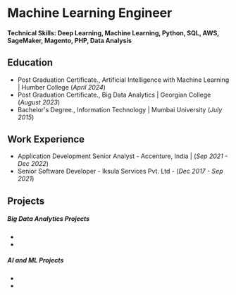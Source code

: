 # Machine Learning Engineer
#### Technical Skills: Deep Learning, Machine Learning, Python, SQL, AWS, SageMaker, Magento, PHP, Data Analysis

## Education
- Post Graduation Certificate., Artificial Intelligence with Machine Learning | Humber College (_April 2024_)
- Post Graduation Certificate., Big Data Analytics | Georgian College (_August 2023_)
- Bachelor's Degree., Information Technology | Mumbai University (_July 2015_)

## Work Experience
- Application Development Senior Analyst - Accenture, India | (_Sep 2021 - Dec 2022_)
- Senior Software Developer - Iksula Services Pvt. Ltd - (_Dec 2017 - Sep 2021_)

## Projects
##### Big Data Analytics Projects
-
-
##### AI and ML Projects
- 
- 
